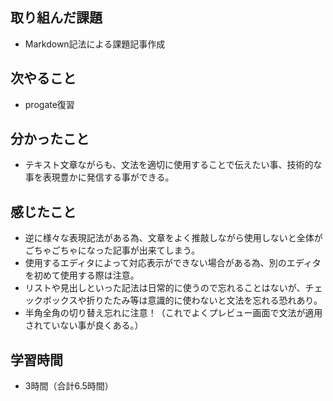 ## 取り組んだ課題  
 - Markdown記法による課題記事作成
## 次やること  
 - progate復習
## 分かったこと
 - テキスト文章ながらも、文法を適切に使用することで伝えたい事、技術的な事を表現豊かに発信する事ができる。  
## 感じたこと
 - 逆に様々な表現記法がある為、文章をよく推敲しながら使用しないと全体がごちゃごちゃになった記事が出来てしまう。
 - 使用するエディタによって対応表示ができない場合がある為、別のエディタを初めて使用する際は注意。
 - リストや見出しといった記法は日常的に使うので忘れることはないが、チェックボックスや折りたたみ等は意識的に使わないと文法を忘れる恐れあり。
 - 半角全角の切り替え忘れに注意！（これでよくプレビュー画面で文法が適用されていない事が良くある。）
 ## 学習時間  
- 3時間（合計6.5時間）
